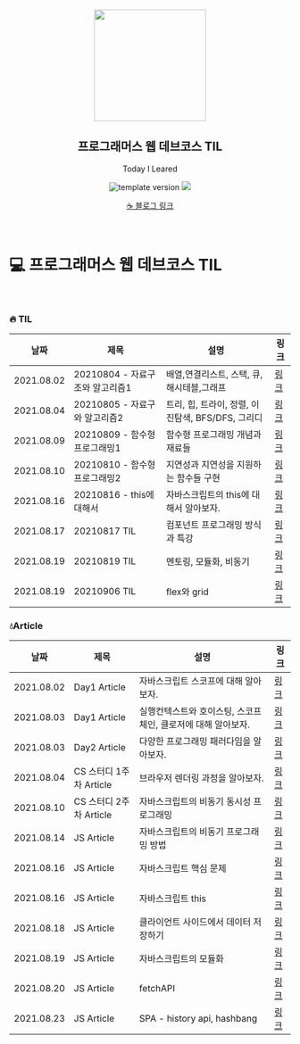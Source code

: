 <br/>
<p align="middle" >
  <img width="200px;" src="./src/images/prgms-logo.png"/>
</p>
<h2 align="middle">프로그래머스 웹 데브코스 TIL</h2>
<p align="middle">Today I Leared</p>
<p align="middle">
  <img src="https://img.shields.io/badge/version-1.0.0-blue?style=flat-square" alt="template version"/>
  <img src="https://img.shields.io/badge/language-md-md.svg?style=flat-square"/>
</p>

<p align="middle">
  <a href="https://velog.io/@younoah">☕ 블로그 링크</a>
</p>
<br/>

# 💻 프로그래머스 웹 데브코스 TIL

<br/>

### 🔥 TIL

| 날짜       | 제목                            | 설명                                              | 링크                                           |
| ---------- | ------------------------------- | ------------------------------------------------- | ---------------------------------------------- |
| 2021.08.02 | 20210804 - 자료구조와 알고리즘1 | 배열,연결리스트, 스택, 큐, 해시테블,그래프        | [링크](https://velog.io/@younoah/TIL-20210804) |
| 2021.08.04 | 20210805 - 자료구와 알고리즘2   | 트리, 힙, 트라이, 정렬, 이진탐색, BFS/DFS, 그리디 | [링크](https://velog.io/@younoah/TIL-20210805) |
| 2021.08.09 | 20210809 - 함수형 프로그래밍1   | 함수형 프로그래밍 개념과 재료들                   | [링크](https://velog.io/@younoah/TIL-20210809) |
| 2021.08.10 | 20210810 - 함수형 프로그래밍2   | 지연성과 지연성을 지원하는 함수들 구현            | [링크](https://velog.io/@younoah/TIL-20210810) |
| 2021.08.16 | 20210816 - this에 대해서        | 자바스크립트의 this에 대해서 알아보자.            | [링크](https://velog.io/@younoah/TIL-20210816) |
| 2021.08.17 | 20210817 TIL                    | 컴포넌트 프로그래밍 방식과 특강                   | [링크](https://velog.io/@younoah/TIL-20210817) |
| 2021.08.19 | 20210819 TIL                    | 멘토링, 모듈화, 비동기                            | [링크](https://velog.io/@younoah/TIL-20210819) |
| 2021.08.19 | 20210906 TIL                    | flex와 grid                                       | [링크](https://velog.io/@younoah/TIL-20210906) |

### 💧Article

| 날짜       | 제목                    | 설명                                                         | 링크                                                     |
| ---------- | ----------------------- | ------------------------------------------------------------ | -------------------------------------------------------- |
| 2021.08.02 | Day1 Article            | 자바스크립트 스코프에 대해 알아보자.                         | [링크](https://velog.io/@younoah/js-scope)               |
| 2021.08.03 | Day1 Article            | 실행컨텍스트와 호이스팅, 스코프체인, 클로저에 대해 알아보자. | [링크](https://velog.io/@younoah/execution-context)      |
| 2021.08.03 | Day2 Article            | 다양한 프로그래밍 패러다임을 알아보자.                       | [링크](https://velog.io/@younoah/programming-paradigm)   |
| 2021.08.04 | CS 스터디 1주차 Article | 브라우저 렌더링 과정을 알아보자.                             | [링크](https://velog.io/@younoah/browser-rendering-path) |
| 2021.08.10 | CS 스터디 2주차 Article | 자바스크립트의 비동기 동시성 프로그래밍                      | [링크](https://velog.io/@younoah/js-sync-async)          |
| 2021.08.14 | JS Article              | 자바스크립트의 비동기 프로그래밍 방법                        | [링크](https://velog.io/@younoah/js-async-programming)   |
| 2021.08.16 | JS Article              | 자바스크립트 핵심 문제                                       | [링크](https://velog.io/@younoah/js-core-question)       |
| 2021.08.16 | JS Article              | 자바스크립트 this                                            | [링크](https://velog.io/@younoah/js-this)                |
| 2021.08.18 | JS Article              | 클라이언트 사이드에서 데이터 저장하기                        | [링크](https://velog.io/@younoah/js-storage)             |
| 2021.08.19 | JS Article              | 자바스크립트의 모듈화                                        | [링크](https://velog.io/@younoah/js-module)              |
| 2021.08.20 | JS Article              | fetchAPI                                                     | [링크](https://velog.io/@younoah/js-module)              |
| 2021.08.23 | JS Article              | SPA - history api, hashbang                                  | [링크](https://velog.io/@younoah/js-module)              |

